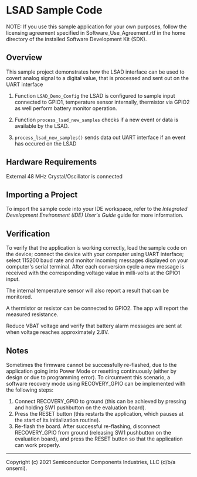 LSAD Sample Code
================

NOTE: If you use this sample application for your own purposes, follow the
      licensing agreement specified in Software_Use_Agreement.rtf in the
      home directory of the installed Software Development Kit (SDK).

Overview
--------

This sample project demonstrates how the LSAD interface can be used
to covert analog signal to a digital value, that is processed and
sent out on the UART interface

1.  Function `LSAD_Demo_Config` the LSAD is configured to sample input
    connected to GPIO1, temperature sensor internally, thermistor
    via GPIO2 as well perform battery monitor operation.

2.  Function `process_lsad_new_samples` checks if a new event or data
    is available by the LSAD.
    
3.  `process_lsad_new_samples()` sends data out UART interface if an 
    event has occured on the LSAD
    
Hardware Requirements
---------------------
External 48 MHz Crystal/Oscillator is connected

Importing a Project
-------------------
To import the sample code into your IDE workspace, refer to the 
*Integrated Development Environment (IDE) User's Guide* guide for more 
information.
  
Verification
------------
To verify that the application is working correctly, load the sample code on 
the device; connect the device with your computer using UART interface;
select 115200 baud rate and monitor incoming messages displayed on your
computer's serial terminal. After each conversion cycle a new
message is received with the corresponding voltage value in milli-volts
at the GPIO1 input. 

The internal temperature sensor will also report a result that can be monitored.

A thermistor or resistor can be connected to GPIO2. The app will report the
measured resistance. 

Reduce VBAT voltage and verify that battery alarm messages are sent at
when voltage reaches approximately 2.8V.

Notes
-----
Sometimes the firmware cannot be successfully re-flashed, due to the
application going into Power Mode or resetting continuously (either by design 
or due to programming error). To circumvent this scenario, a software recovery
mode using RECOVERY_GPIO can be implemented with the following steps:

1.  Connect RECOVERY_GPIO to ground (this can be achieved by pressing and holding 
    SW1 pushbutton on the evaluation board).
2.  Press the RESET button (this restarts the application, which pauses at the
    start of its initialization routine).
3.  Re-flash the board. After successful re-flashing, disconnect RECOVERY_GPIO 
    from ground (releasing SW1 pushbutton on the evaluation board), and press the 
    RESET button so that the application can work properly.

***
Copyright (c) 2021 Semiconductor Components Industries, LLC
(d/b/a onsemi). 
